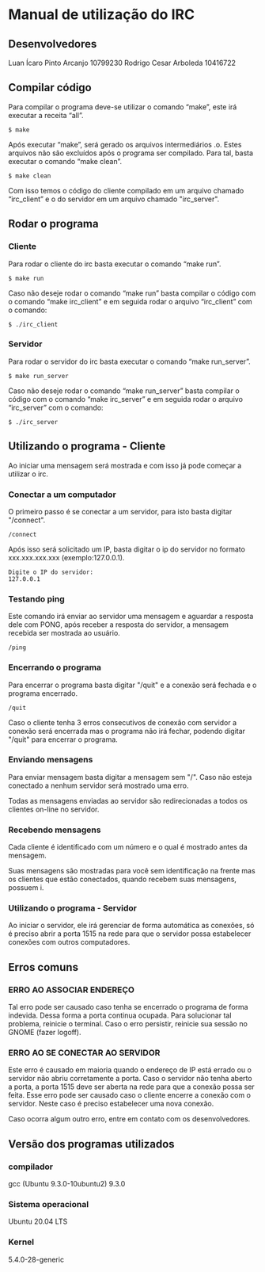 # Manual de utilização do IRC
 
## Desenvolvedores
Luan Ícaro Pinto Arcanjo 10799230 
Rodrigo Cesar Arboleda 10416722
 
## Compilar código
Para compilar o programa deve-se utilizar o comando “make”, este irá executar a receita “all”.
```
$ make
```
Após executar “make”, será gerado os arquivos intermediários .o. Estes arquivos não são excluídos após o programa ser compilado. Para tal, basta executar o comando “make clean”.
```
$ make clean
```
Com isso temos o código do cliente compilado em um arquivo chamado “irc_client” e o do servidor em um arquivo chamado "irc_server".
 
 
## Rodar o programa
### Cliente
Para rodar o cliente do irc basta executar o comando “make run”.
```
$ make run
```
Caso não deseje rodar o comando “make run” basta compilar o código com o comando “make irc_client” e em seguida rodar o arquivo “irc_client” com o comando:
```
$ ./irc_client
```
### Servidor
Para rodar o servidor do irc basta executar o comando “make run_server”.
```
$ make run_server
```
Caso não deseje rodar o comando “make run_server” basta compilar o código com o comando “make irc_server” e em seguida rodar o arquivo “irc_server” com o comando:
```
$ ./irc_server
```
 
## Utilizando o programa - Cliente
Ao iniciar uma mensagem será mostrada e com isso já pode começar a utilizar o irc.
### Conectar a um computador
O primeiro passo é se conectar a um servidor, para isto basta digitar "/connect".
```
/connect
```
Após isso será solicitado um IP, basta digitar o ip do servidor no formato xxx.xxx.xxx.xxx (exemplo:127.0.0.1).
```
Digite o IP do servidor:
127.0.0.1
```
### Testando ping
Este comando irá enviar ao servidor uma mensagem e aguardar a resposta dele com PONG, após receber a resposta do servidor, a mensagem recebida ser mostrada ao usuário.
```
/ping
```
### Encerrando o programa
Para encerrar o programa basta digitar "/quit" e a conexão será fechada e o programa encerrado. 
```
/quit
```
Caso o cliente tenha 3 erros consecutivos de conexão com servidor a conexão será encerrada mas o programa não irá fechar, podendo digitar "/quit" para encerrar o programa.

### Enviando mensagens
Para enviar mensagem basta digitar a mensagem sem "/". Caso não esteja conectado a nenhum servidor será mostrado uma erro.  

Todas as mensagens enviadas ao servidor são redirecionadas a todos os clientes on-line no servidor.

### Recebendo mensagens
Cada cliente é identificado com um número e o qual é mostrado antes da mensagem.  

Suas mensagens são mostradas para você sem identificação na frente mas os clientes que estão conectados, quando recebem suas mensagens, possuem i.

### Utilizando o programa - Servidor
Ao iniciar o servidor, ele irá gerenciar de forma automática as conexões, só é preciso abrir a porta 1515 na rede para que o servidor possa estabelecer conexões com outros computadores.
 
## Erros comuns
### ERRO AO ASSOCIAR ENDEREÇO
Tal erro pode ser causado caso tenha se encerrado o programa de forma indevida. Dessa forma a porta continua ocupada. Para solucionar tal problema, reinicie o terminal. Caso o erro persistir, reinicie sua sessão no GNOME (fazer logoff).
### ERRO AO SE CONECTAR AO SERVIDOR
Este erro é causado em maioria quando o endereço de IP está errado ou o servidor não abriu corretamente a porta.
Caso o servidor não tenha aberto a porta, a porta 1515 deve ser aberta na rede para que a conexão possa ser feita.
Esse erro pode ser causado caso o cliente encerre a conexão com o servidor. Neste caso é preciso estabelecer uma nova conexão.
 
Caso ocorra algum outro erro, entre em contato com os desenvolvedores.
 
## Versão dos programas utilizados
### compilador
gcc (Ubuntu 9.3.0-10ubuntu2) 9.3.0
### Sistema operacional
Ubuntu 20.04 LTS
### Kernel
5.4.0-28-generic
